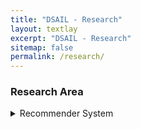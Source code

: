 ```yaml
---
title: "DSAIL - Research"
layout: textlay
excerpt: "DSAIL - Research"
sitemap: false
permalink: /research/
---
```



### Research Area

<script src="//cdn.jsdelivr.net/npm/details-polyfill@1/index.min.js" async></script>

<details>
<summary>Recommender System</summary>
<div style="margin-left: 20px;">
- <a href="https://arxiv.org/abs/2404.11343" target="_blank">Large Language Models meet Collaborative Filtering: An Efficient All-round LLM-based Recommender System (KDD 2024)</a>
- <a href="https://arxiv.org/abs/2308.09649" target="_blank">MUSE: Music Recommender System with Shuffle Play Recommendation Enhancement (CIKM 2023)</a>
- <a href="https://arxiv.org/abs/2306.01792" target="_blank">Task Relation-aware Continual User Representation Learning (KDD 2023)</a>
- <a href="https://arxiv.org/abs/2304.08382" target="_blank">MELT: Mutual Enhancement of Long-Tailed User and Item for Sequential Recommendation (SIGIR 2023)</a>
- <a href="https://arxiv.org/abs/2209.06644" target="_blank">Beyond Learning from Next Item: Sequential Recommendation via Personalized Interest Sustainability (CIKM 2022)</a>
- <a href="https://arxiv.org/abs/2105.06323" target="_blank">Bootstrapping User and Item Representations for One-Class Collaborative Filtering (SIGIR 2021)</a>
- <a href="https://dsail.kaist.ac.kr/files/ICDM20.pdf" target="_blank">Interest Sustainability-Aware Recommender System (ICDM 2020)</a>
- <a href="https://dsail.kaist.ac.kr/files/IJCAI19_2.pdf" target="_blank">Action Space Learning for Heterogeneous User Behavior Prediction (IJCAI 2019)</a>
- <a href="https://dsail.kaist.ac.kr/files/IJCAI19_1.pdf" target="_blank">Sequential and Diverse Recommendation with Long Tail (IJCAI 2019)</a>
- <a href="https://dsail.kaist.ac.kr/files/ICDM18.pdf" target="_blank">Collaborative Translational Metric Learning (ICDM 2018)</a>
- <a href="https://dsail.kaist.ac.kr/files/SIGIR18.pdf" target="_blank">Review Sentiment-Guided Scalable Deep Recommender System (SIGIR 2018 Short)</a>
- <a href="https://dsail.kaist.ac.kr/files/WWW17.pdf" target="_blank">Do "Also-Viewed" Products Help User Rating Prediction? (WWW 2017)</a>
- <a href="https://dsail.kaist.ac.kr/files/RecSys16.pdf" target="_blank">Convolutional Matrix Factorization for Document Context-Aware Recommendation (RecSys 2016)</a>
</div>
</details>
